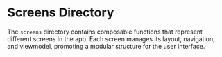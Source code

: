 # Screens Directory

The `screens` directory contains composable functions that represent different screens in the app. Each screen manages its layout, navigation, and viewmodel, promoting a modular structure for the user interface.
